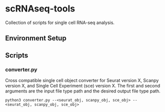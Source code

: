# scRNAseq-tools

Collection of scripts for single cell RNA-seq analysis.

## Environment Setup
## Scripts
### converter.py
Cross compatible single cell object converter for Seurat version X, Scanpy version X, and Single Cell Experiment (sce) version X. The first and second arguments are the input file type path and the desired output file type path.

```
python3 converter.py --<seurat_obj, scanpy_obj, sce_obj> --<seurat_obj, scanpy_obj, sce_obj>
```
